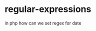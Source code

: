 # regular-expressions

in php how can we set regex for date

<?php

$string = '10/01/2021';

$ans1 = preg_match('~(0[1-9]|1[012])[-/.](0[1-9]|[12][0-9]|3[01])[-/.](19|20)\d\d~',$string);
if($ans1==1){
	echo "Pattern Match " . $string;
}
else{
	echo "Pattern does not Match " . $string;
}


?>

